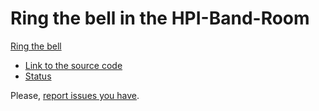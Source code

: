 Ring the bell in the HPI-Band-Room
==================================

[Ring the bell](http://hpibandraum.github.io/ring/)

- [Link to the source code](https://build.particle.io/build/56b4e816c9981b1c4a000264)
- [Status](https://docs.particle.io/guide/getting-started/modes/photon/#photon-modes-listening-mode)

Please, [report issues you have](https://github.com/hpibandraum/ring/issues).

